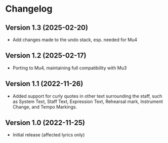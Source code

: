 # Changelog
## Version 1.3 (2025-02-20)
* Add changes made to the undo stack, esp. needed for Mu4
## Version 1.2 (2025-02-17)
* Porting to Mu4, maintaining full compatibility with Mu3
## Version 1.1 (2022-11-26)
* Added support for curly quotes in other text surrounding the staff, such as System Text, Staff Text, Expression Text, Rehearsal mark, Instrument Change, and Tempo Markings. 
## Version 1.0 (2022-11-25)
* Initial release (affected lyrics only)
